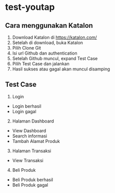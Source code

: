# test-youtap

## Cara menggunakan Katalon
1. Download Katalon di https://katalon.com/
2. Setelah di download, buka Katalon
3. Pilih Clone Git
4. Isi url Github dan authentication
5. Setelah Github muncul, expand Test Case
6. Pilih Test Case dan jalankan
7. Hasil sukses atau gagal akan muncul disamping

## Test Case
1. Login
  - Login berhasil
  - Login gagal
2. Halaman Dashboard
  - View Dashboard
  - Search informasi
  - Tambah Alamat Produk
 3. Halaman Transaksi
  - View Transaksi
 4. Beli Produk
  - Beli Produk berhasil
  - Beli Produk gagal

